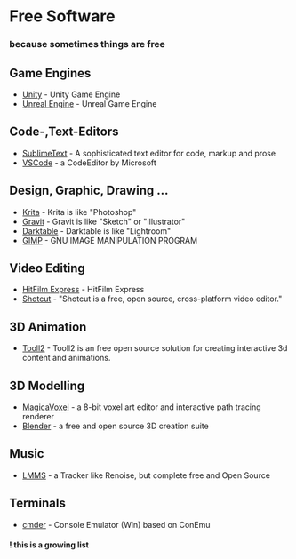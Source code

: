 # Free Software

### because sometimes things are free

## Game Engines
+ [Unity](https://unity3d.com) - Unity Game Engine
+ [Unreal Engine](https://www.unrealengine.com) - Unreal Game Engine

## Code-,Text-Editors
+ [SublimeText](http://www.sublimetext.com/) - A sophisticated text editor for code, markup and prose
+ [VSCode](https://code.visualstudio.com/) - a CodeEditor by Microsoft

## Design, Graphic, Drawing ...
+ [Krita](https://krita.org) - Krita is like "Photoshop"
+ [Gravit](https://gravit.io/) - Gravit is like "Sketch" or "Illustrator"
+ [Darktable](https://www.darktable.org/) - Darktable is like "Lightroom"
+ [GIMP](https://www.gimp.org/) - GNU IMAGE MANIPULATION PROGRAM

## Video Editing
+ [HitFilm Express](https://fxhome.com/express) - HitFilm Express
+ [Shotcut](https://www.shotcut.org/) - "Shotcut is a free, open source, cross-platform video editor."

## 3D Animation
+ [Tooll2](http://tooll.io/) - Tooll2 is an free open source solution for creating interactive 3d content and animations.

## 3D Modelling
+ [MagicaVoxel](https://ephtracy.github.io) - a 8-bit voxel art editor and interactive path tracing renderer
+ [Blender](https://www.blender.org) - a free and open source 3D creation suite

## Music
+ [LMMS](https://lmms.io/) - a Tracker like Renoise, but complete free and Open Source

## Terminals
+ [cmder](http://cmder.net/) - Console Emulator (Win) based on ConEmu


#### ! this is a growing list
